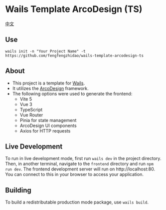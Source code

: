 
# Wails Template ArcoDesign (TS)

[中文](./README.CN.md)

## Use

```
wails init -n "Your Project Name" -t https://github.com/fengfengzhidao/wails-template-arcodesign-ts
```

## About

- This project is a template for [Wails](https://wails.io/).
- It utilizes the [ArcoDesign](https://arco.design/vue/docs/start) framework.
- The following options were used to generate the frontend:
  - Vite 5
  - Vue 3
  - TypeScript
  - Vue Router
  - Pinia for state management
  - ArcoDesign UI components
  - Axios for HTTP requests

## Live Development

To run in live development mode, first run `wails dev` in the project directory. Then, in another terminal, navigate to the `frontend` directory and run `npm run dev`. The frontend development server will run on http://localhost:80. You can connect to this in your browser to access your application.


## Building

To build a redistributable production mode package, use `wails build`.

